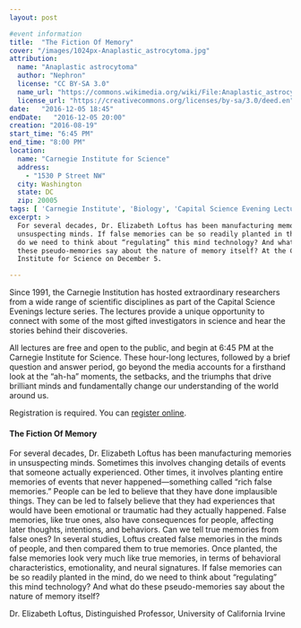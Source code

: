 ```yaml
---
layout: post

#event information
title:  "The Fiction Of Memory"
cover: "/images/1024px-Anaplastic_astrocytoma.jpg"
attribution:
  name: "Anaplastic astrocytoma"
  author: "Nephron"
  license: "CC BY-SA 3.0"
  name_url: "https://commons.wikimedia.org/wiki/File:Anaplastic_astrocytoma_-_gfap_-_very_high_mag.jpg"
  license_url: "https://creativecommons.org/licenses/by-sa/3.0/deed.en"
date:   "2016-12-05 18:45"
endDate:   "2016-12-05 20:00"
creation: "2016-08-19"
start_time: "6:45 PM"
end_time: "8:00 PM"
location:
  name: "Carnegie Institute for Science"
  address:
    - "1530 P Street NW"
  city: Washington
  state: DC
  zip: 20005
tags: [ 'Carnegie Institute', 'Biology', 'Capital Science Evening Lectures', 'Lectures' ]
excerpt: >
  For several decades, Dr. Elizabeth Loftus has been manufacturing memories in
  unsuspecting minds. If false memories can be so readily planted in the mind,
  do we need to think about “regulating” this mind technology? And what do
  these pseudo-memories say about the nature of memory itself? At the Carnegie
  Institute for Science on December 5.

---
```


Since 1991, the Carnegie Institution has hosted extraordinary
researchers from a wide range of scientific disciplines as part
of the Capital Science Evenings lecture series. The lectures
provide a unique opportunity to connect with some of the most
gifted investigators in science and hear the stories behind
their discoveries.

All lectures are free and open to the public, and begin at 6:45 PM
at the Carnegie Institute for Science.
These hour-long lectures, followed by a brief
question and answer period, go beyond the media accounts for a
firsthand look at the “ah-ha” moments, the setbacks, and the triumphs
that drive brilliant minds and fundamentally change our understanding
of the world around us.

Registration is required. You can [register online](https://carnegiescience.edu/events/lectures/dr-elizabeth-loftus-fiction-memory).

####  The Fiction Of Memory

For several decades, Dr. Elizabeth Loftus has been manufacturing memories in
unsuspecting minds. Sometimes this involves changing details of events that
someone actually experienced. Other times, it involves planting entire memories
of events that never happened—something called “rich false memories.” People
can be led to believe that they have done implausible things. They can be led
to falsely believe that they had experiences that would have been emotional or
traumatic had they actually happened.  False memories, like true ones, also
have consequences for people, affecting later thoughts, intentions, and
behaviors. Can we tell true memories from false ones? In several studies,
Loftus created false memories in the minds of people, and then compared them to
true memories. Once planted, the false memories look very much like true
memories, in terms of behavioral characteristics, emotionality, and neural
signatures.  If false memories can be so readily planted in the mind, do we
need to think about “regulating” this mind technology? And what do these
pseudo-memories say about the nature of memory itself?

Dr. Elizabeth Loftus, Distinguished Professor, University of California Irvine

